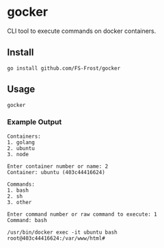 # gocker

 CLI tool to execute commands on docker containers.

## Install

```shell
go install github.com/FS-Frost/gocker
```

## Usage

```shell
gocker
```

### Example Output

```shell
Containers:
1. golang
2. ubuntu
3. node

Enter container number or name: 2
Container: ubuntu (403c44416624)

Commands:
1. bash
2. sh
3. other

Enter command number or raw command to execute: 1
Command: bash

/usr/bin/docker exec -it ubuntu bash
root@403c44416624:/var/www/html#
```
